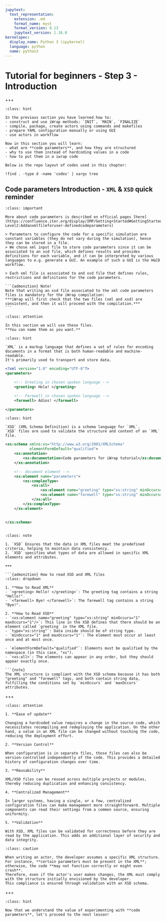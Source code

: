 ```yaml
---
jupytext:
  text_representation:
    extension: .md
    format_name: myst
    format_version: 0.13
    jupytext_version: 1.16.0
kernelspec:
  display_name: Python 3 (ipykernel)
  language: python
  name: python3
---
```


# Tutorial for beginners - Step 3 - Introduction

+++

```{admonition} What we have learned so far vs. What we will learn in the future
:class: hint

In the previous section you have learned how to: 
- construct and use iWrap methods: `INIT`, `MAIN`, `FINALIZE`
- compile, package, create actors using commands and makefiles
- prepare YAML configuration manually or using GUI 
- use actors in workflow

Now in this section you will learn: 
- what are **code parameters**, and how they are structured
- why to use them instead of hardcoding values in a code
- how to put them in a iwrap code
```

```{admonition} Codes used in this chapter.
Below is the repo layout of codes used in this chapter:
```

```{code-cell}
!find . -type d -name 'codes' | xargs tree
```

## Code parameters Introduction - `XML` & `XSD` quick reminder


````{admonition} Important!
:class: important

More about code parameters is described on official pages [here](https://confluence.iter.org/display/IMP/Getting+Started#GettingStarted-Level2:Addanxmlfileforuser-definedcodeparameters)

> Parameters to configure the code for a specific simulation are constant variables (they do not vary during the simulation), hence they can be stored in a file.  
> We chose xml input file to store code parameters since it can be associated to an xsd file, which defines results and provides definitions for each variable, and it can be interpreted by various languages to e.g. generate a GUI. An example of such a GUI is the H&CD workflow.

> Each xml file is associated to and xsd file that defines rules, restrictions and definitions for the code parameters. 

```{admonition} Note!
Note that writing an xsd file associated to the xml code parameters files is mandatory for the iWrap compilation:   
***iWrap will first check that the two files (xml and xsd) are consistent, and then it will proceed with the compilation.***
```

````

```{admonition} Attention!
:class: attention

In this section we will use these files. 
**You can name them as you want.**
```
```{admonition} XML
:class: hint

`XML` is a markup language that defines a set of rules for encoding documents in a format that is both human-readable and machine-readable.   
It's primarily used to transport and store data.
```

```xml
<?xml version="1.0" encoding="UTF-8"?>
<parameters>

    <!-- Greeting in chosen spoken language -->
    <greeting> Hola! </greeting>

    <!-- Farewell in chosen spoken language -->
    <farewell> Adios! </farewell>

</parameters>

```




```{admonition} XSD
:class: hint

`XSD` (XML Schema Definition) is a schema language for `XML`.   
`XSD` files are used to validate the structure and content of an `XML` file.
```

```xml
<xs:schema xmlns:xs="http://www.w3.org/2001/XMLSchema"
           elementFormDefault="qualified">
    <xs:annotation>
        <xs:documentation>Code parameters for iWrap tutorial</xs:documentation>
    </xs:annotation>

    <!-- document element -->
    <xs:element name="parameters">
        <xs:complexType>
            <xs:all>
                <xs:element name="greeting" type="xs:string" minOccurs="1" maxOccurs="1"/>
                <xs:element name="farewell" type="xs:string" minOccurs="1" maxOccurs="1"/>
            </xs:all>
        </xs:complexType>
    </xs:element>

    
</xs:schema>
 
```



```{admonition} Their Relationship
:class: note  

1. `XSD` Ensures that the data in XML files meet the predefined criteria, helping to maintain data consistency.
2. `XSD` specifies what types of data are allowed in specific XML elements and attributes.

+++

```{admonition} How to read XSD and XML files
:class: dropdown

1. **How to Read XML**
- `<greeting> Hello! </greeting>`: The greeting tag contains a string "Hello!".
- `<farewell> Bye! </farewell>`: The farewell tag contains a string "Bye!".

2. **How to Read XSD**
- `<xs:element name="greeting" type="xs:string" minOccurs="1" maxOccurs="1"/>`: This line in the XSD defines that there should be an element called `greeting` in the XML file.
- `type="xs:string"`: Data inside should be of string type.
- `minOccurs="1" and maxOccurs="1"`: The element must occur at least once and at most once.

- `elementFormDefault="qualified"`: Elements must be qualified by the namespace (in this case, "xs").
- `<xs:all>`: The elements can appear in any order, but they should appear exactly once.

```{note}
The XML structure is compliant with the XSD schema because it has both "greeting" and "farewell" tags, and both contain string data, fulfilling the conditions set by `minOccurs` and `maxOccurs` attributes.

```

+++

```{admonition} Why to use **code parameters**?
:class: attention

1. **Ease of update**

Changing a hardcoded value requires a change in the source code, which necessitates recompiling and redeploying the application. On the other hand, a value in an XML file can be changed without touching the code, reducing the deployment effort.

2. **Version Control**  

When configuration is in separate files, those files can also be version-controlled independently of the code. This provides a detailed history of configuration changes over time.

3. **Reusability**  

XML/XSD files can be reused across multiple projects or modules, thereby reducing duplication and enhancing consistency.

4. **Centralized Management**  

In larger systems, having a single, or a few, centralized configuration files can make management more straightforward. Multiple components can read their settings from a common source, ensuring uniformity.

5. **Validation**

With XSD, XML files can be validated for correctness before they are read by the application. This adds an additional layer of security and data integrity.
```

```{admonition} Code Parameters in Actor's Lifetime
:class: caution

When writing an actor, the developer assumes a specific XML structure.  
For instance, **certain parameters must be present in the XML**; otherwise, the code **may not function correctly or might even crash**.   
Therefore, even if the actor's user makes changes, the XML must comply with the structure initially envisioned by the developer.   
This compliance is ensured through validation with an XSD schema.
```

+++

```{admonition} Ready to go!
:class: hint

Now that we understand the value of experimenting with **code parameters**, let's proceed to the next lesson!
```
